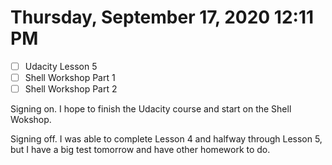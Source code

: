 # Thursday, September 17, 2020 12:11 PM
- [ ] Udacity Lesson 5
- [ ] Shell Workshop Part 1
- [ ] Shell Workshop Part 2

Signing on. I hope to finish the Udacity course and start on the Shell Wokshop.



Signing off. I was able to complete Lesson 4 and halfway through Lesson 5, but I have a big test tomorrow and have other homework to do.
